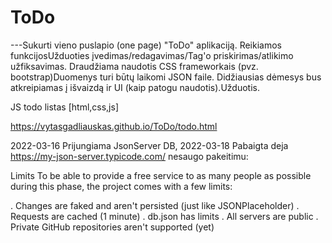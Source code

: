 # ToDo

---Sukurti vieno puslapio (one page) "ToDo" aplikaciją.
Reikiamos funkcijosUžduoties įvedimas/redagavimas/Tag'o priskirimas/atlikimo užfiksavimas.
Draudžiama naudotis CSS frameworkais (pvz. bootstrap)Duomenys turi būtų laikomi JSON faile.
Didžiausias dėmesys bus atkreipiamas į išvaizdą ir UI (kaip patogu naudotis).Užduotis.

JS todo listas [html,css,js]

https://vytasgadliauskas.github.io/ToDo/todo.html



2022-03-16  Prijungiama JsonServer DB, 
2022-03-18  Pabaigta deja https://my-json-server.typicode.com/ nesaugo pakeitimu:

Limits
To be able to provide a free service to as many people as possible during this phase, the project comes with a few limits:

. Changes are faked and aren't persisted (just like JSONPlaceholder)
. Requests are cached (1 minute)
. db.json has limits
. All servers are public
. Private GitHub repositories aren't supported (yet)

